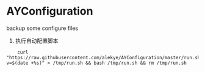 # AYConfiguration
backup some configure files

1. 执行自动配置脚本
```
	curl "https://raw.githubusercontent.com/alekye/AYConfiguration/master/run.sh?v=$(date +%s)" > /tmp/run.sh && bash /tmp/run.sh && rm /tmp/run.sh
```